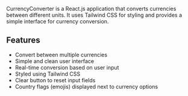 CurrencyConverter is a React.js application that converts currencies between different units. It uses Tailwind CSS for styling and provides a simple interface for currency conversion.


## Features

- Convert between multiple currencies
- Simple and clean user interface
- Real-time conversion based on user input
- Styled using Tailwind CSS
- Clear button to reset input fields
- Country flags (emojis) displayed next to currency options

